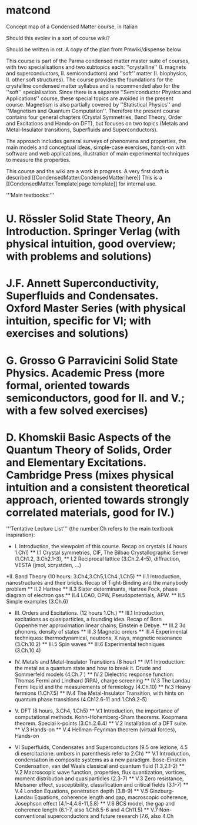 # matcond
Concept map of a Condensed Matter course, in Italian

Should this evolev in a sort of course wiki?

Should be written in rst. A copy of the plan from Pmwiki/dispense below

This course is part of the Parma condensed matter master suite of courses, with two specialisations and two subtopics each:  ''crystalline'' (I. magnets and superconductors, II. semiconductors) and ''soft'' matter (I. biophysics, II. other soft structures). The course provides the foundations for the crystalline condensed matter syllabus and is recommended also for the ''soft'' specialisation. Since there is a separate ''Semiconductor Physics and Applications'' course, these special topics are avoided in the present course. Magnetism is also partially covered by ''Statistical Physics'' and ''Magnetism and Quantum Computation''. Therefore the present course contains four general chapters (Crystal Symmetries, Band Theory, Order and Excitations and Hands-on DFT), but focuses on two 
topics (Metals and Metal-Insulator transitions, Superfluids and Superconductors).

The approach includes general surveys of phenomena and properties, the main models and conceptual ideas, simple-case exercises, hands-on with software and web applications, illustration of main experimental techniques to measure the properties.

This course and the wiki are a work in progress. A very first draft is described [[CondensedMatter.CondensedMatter|here]]
This is a [[CondensedMatter.Template|page template]] for internal use.

'''Main textbooks:'''
# U. Rössler  Solid State Theory, An Introduction. Springer Verlag (with physical intuition, good overview; with problems and solutions)
# J.F. Annett  Superconductivity, Superfluids and Condensates. Oxford Master Series (with physical intuition, specific for VI; with exercises and solutions)
# G. Grosso G Parravicini Solid State Physics. Academic Press (more formal, oriented towards semiconductors, good for II. and V.;  with a few solved exercises)
# D. Khomskii Basic Aspects of the Quantum Theory of Solids, Order and Elementary Excitations. Cambridge Press  (mixes physical intuition and a consistent theoretical approach, oriented towards strongly correlated materials, good for IV.)

'''Tentative Lecture List''' (the number.Ch refers to the main textbook inspiration):

* I. Introduction, the viewpoint of this course. Recap on crystals (4 hours 1.Ch1)
** I.1 Crystal symmetries, CIF, The Bilbao Crystallographic Server (1.Ch1.2, 3.Ch2.1-3),
** I.2 Reciprocal lattice (3.Ch.2.4-5), diffraction, VESTA (jmol, xcrystden, ...)

*II. Band Theory (10 hours: 3.Ch4,3.Ch5,1.Ch4.,1.Ch5)
** II.1 Introduction, nanostructures and their bricks. Recap of Tight-Binding and the manybody problem
** II.2 Hartree
** II.3 Slater determinants, Hartree Fock, phase diagram of electron gas
** II.4 LCAO, OPW, Pseudopotentials, APW.
** II.5 Simple examples (3.Ch.6)

* III. Orders and Excitations. (12 hours 1.Ch.)
** III.1 Introduction, excitations as quasiparticles, a founding idea. Recap of Born Oppenheimer approximation linear chains, Einstein e Debye.
** III.2 3d phonons, density of states
** III.3 Magnetic orders 
** III.4 Experimental techniques: thermodynamical, neutrons, X rays, magnetic resonance (3.Ch.10.2)
** III.5 Spin waves 
** III.6 Experimental techniques  (3.Ch.10.4)

* IV. Metals and Metal-Insulator Transitions (8 hour) 
** IV:1 Introduction: the metal as a quantum state and how to break it. Drude and Sommerfeld models (4.Ch.7 )
** IV.2 Dielectric response function: Thomas Fermi and Lindhard (RPA), charge screening
** IV.3 The Landau Fermi liquid and the measurements of fermiology (4.Ch.10)
** IV.3 Heavy fermions (1.Ch7.5)
** IV.4 The Metal-Insulator Transition, with hints on quantum phase transitions (4.Ch12.6-11 and 1.Ch9.2-5)

* V. DFT (8 hours, 3.Ch4, 1.Ch5)
** V.1 Introduction, the importance of computational methods. Kohn-Hohemberg-Sham theorems. Koopmans theorem. Special k-points (3.Ch.2.6.4)
** V.2 Installation of a DFT suite.
** V.3 Hands-on
** V.4 Hellman-Feynman theorem (virtual forces), Hands-on

* VI Superfluids, Condensates and Superconductors (9.5 ore lezione, 4.5 di esercitazione. umbers in parenthesis refer to 2.Ch)
** V.1 Introduction, condensation in composite systems as a new paradigm. Bose-Einstein Condensation, van del Waals classical and quantum fluid (1.3,2.1-2)
** V.2 Macroscopic wave function, properties, flux quantization, vortices, moment distribution and quasiparticles (2.3-7)
** V.3 Zero resistance, Meissner effect, susceptibility, classification and critical fields (3.1-7)
** V.4 London Equations, penetration depth (3.8-9)
** V.5 Ginzburg-Landau Equations, coherence length and gap, macroscopic coherence, Josephson effect (4.1-4,4.6-11,5.8)
** V.6 BCS model, the gap and coherence length (6.1-7, also 1.Ch8.5-6 and 4.Ch11.5)
** V.7 Non-conventional superconductors and future research (7.6, also 4.Ch
